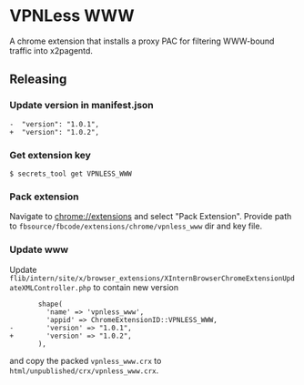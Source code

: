 # VPNLess WWW

A chrome extension that installs a proxy PAC for filtering WWW-bound traffic into x2pagentd.

## Releasing

### Update version in manifest.json

```
-  "version": "1.0.1",
+  "version": "1.0.2",
```

### Get extension key

```
$ secrets_tool get VPNLESS_WWW
```

### Pack extension

Navigate to [chrome://extensions](chrome://extensions) and select "Pack Extension".
Provide path to `fbsource/fbcode/extensions/chrome/vpnless_www` dir and key file.

### Update www

Update `flib/intern/site/x/browser_extensions/XInternBrowserChromeExtensionUpdateXMLController.php` to contain new version

```
       shape(
         'name' => 'vpnless_www',
         'appid' => ChromeExtensionID::VPNLESS_WWW,
-        'version' => "1.0.1",
+        'version' => "1.0.2",
       ),
```

and copy the packed `vpnless_www.crx` to `html/unpublished/crx/vpnless_www.crx`.
